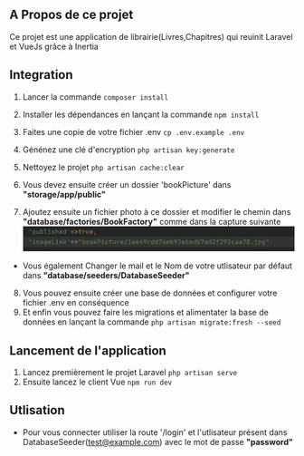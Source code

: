 

## A Propos de ce projet

Ce projet est une application de librairie(Livres,Chapitres) qui reuinit Laravel et VueJs grâce à Inertia

## Integration

1. Lancer la commande `composer install`

2. Installer les dépendances en lançant la commande `npm install`

3. Faites une copie de votre fichier .env
`cp .env.example .env`

4. Génénez une clé d'encryption
`php artisan key:generate`

5. Nettoyez le projet
`php artisan cache:clear`
6. Vous devez ensuite créer un dossier 'bookPicture' dans **"storage/app/public"**
7. Ajoutez ensuite un fichier photo à ce dossier et modifier le chemin dans **"database/factories/BookFactory"** comme dans la capture suivante
![img.png](img.png)
- Vous également Changer le mail et le Nom de votre utlisateur par défaut dans **"database/seeders/DatabaseSeeder"**
8. Vous pouvez ensuite créer une base de données et configurer votre fichier .env en conséquence
9. Et enfin vous pouvez faire les migrations et alimentater la base de données en lançant la commande
`php artisan migrate:fresh --seed`

## Lancement de l'application

1. Lancez premièrement le projet Laravel
`php artisan serve`
2. Ensuite lancez le client Vue
`npm run dev`

## Utlisation
- Pour vous connecter utiliser la route '/login' et l'utlisateur présent dans DatabaseSeeder(test@example.com) avec le mot de passe
**"password"**
